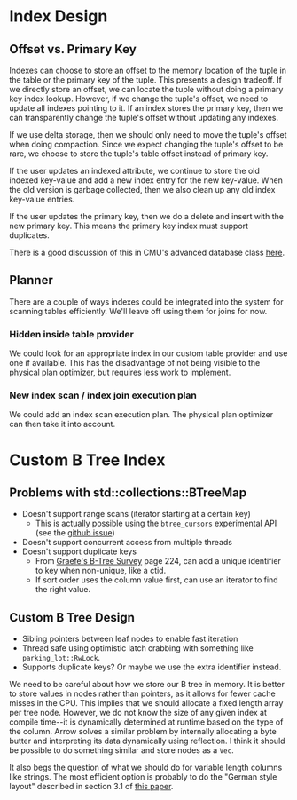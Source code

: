 # Index Design

## Offset vs. Primary Key

Indexes can choose to store an offset to the memory location of the tuple in the table or the primary key of the tuple. This presents a design tradeoff. If we directly store an offset, we can locate the tuple without doing a primary key index lookup. However, if we change the tuple's offset, we need to update all indexes pointing to it. If an index stores the primary key, then we can transparently change the tuple's offset without updating any indexes.

If we use delta storage, then we should only need to move the tuple's offset when doing compaction. Since we expect changing the tuple's offset to be rare, we choose to store the tuple's table offset instead of primary key.

If the user updates an indexed attribute, we continue to store the old indexed key-value and add a new index entry for the new key-value. When the old version is garbage collected, then we also clean up any old index key-value entries.

If the user updates the primary key, then we do a delete and insert with the new primary key. This means the primary key index must support duplicates.

There is a good discussion of this in CMU's advanced database class [here](https://youtu.be/1Od_SuOQshM?si=V9OBArzq3EF9ogD3&t=4178).

## Planner

There are a couple of ways indexes could be integrated into the system for scanning tables efficiently. We'll leave off using them for joins for now.

### Hidden inside table provider

We could look for an appropriate index in our custom table provider and use one if available. This has the disadvantage of not being visible to the physical plan optimizer, but requires less work to implement.

### New index scan / index join execution plan

We could add an index scan execution plan. The physical plan optimizer can then take it into account.

# Custom B Tree Index

## Problems with std::collections::BTreeMap

* Doesn't support range scans (iterator starting at a certain key)
  * This is actually possible using the `btree_cursors` experimental API (see the [github issue](https://github.com/rust-lang/rust/issues/107540))
* Doesn't support concurrent access from multiple threads
* Doesn't support duplicate keys
  * From [Graefe's B-Tree Survey](https://w6113.github.io/files/papers/btreesurvey-graefe.pdf) page 224, can add a unique identifier to key when non-unique, like a ctid.
  * If sort order uses the column value first, can use an iterator to find the right value.

## Custom B Tree Design

* Sibling pointers between leaf nodes to enable fast iteration
* Thread safe using optimistic latch crabbing with something like `parking_lot::RwLock`.
* Supports duplicate keys? Or maybe we use the extra identifier instead.

We need to be careful about how we store our B tree in memory. It is better to store values in nodes rather than pointers, as it allows for fewer cache misses in the CPU. This implies that we should allocate a fixed length array per tree node. However, we do not know the size of any given index at compile time--it is dynamically determined at runtime based on the type of the column. Arrow solves a similar problem by internally allocating a byte butter and interpreting its data dynamically using reflection. I think it should be possible to do something similar and store nodes as a `Vec`.

It also begs the question of what we should do for variable length columns like strings. The most efficient option is probably to do the "German style layout" described in section 3.1 of [this paper](https://db.in.tum.de/~freitag/papers/p29-neumann-cidr20.pdf).
